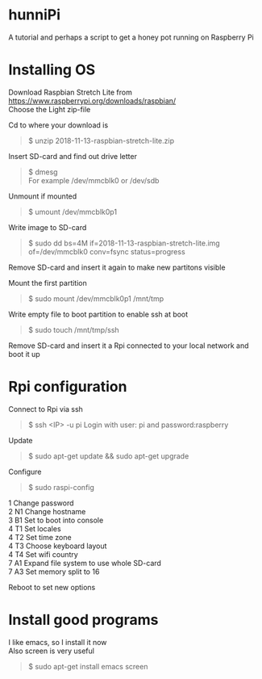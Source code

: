 # hunniPi

A tutorial and perhaps a script to get a honey pot running on Raspberry Pi

Installing OS
=============================
Download Raspbian Stretch Lite from https://www.raspberrypi.org/downloads/raspbian/  
Choose the Light zip-file  

Cd to where your download is  
>$ unzip 2018-11-13-raspbian-stretch-lite.zip  

Insert SD-card and find out drive letter  
>$ dmesg  
For example /dev/mmcblk0 or /dev/sdb  

Unmount if mounted  
>$ umount /dev/mmcblk0p1  

Write image to SD-card  
>$ sudo dd bs=4M if=2018-11-13-raspbian-stretch-lite.img of=/dev/mmcblk0 conv=fsync status=progress 

Remove SD-card and insert it again to make new partitons visible     

Mount the first partition  
>$ sudo mount /dev/mmcblk0p1 /mnt/tmp  

Write empty file to boot partition to enable ssh at boot  
>$ sudo touch /mnt/tmp/ssh  

Remove SD-card and insert it a Rpi connected to your local network and boot it up 


Rpi configuration
=============================
Connect to Rpi via ssh 
>$ ssh \<IP\> -u pi
Login with user: pi and password:raspberry 

Update  
>$ sudo apt-get update && sudo apt-get upgrade  

Configure  
>$ sudo raspi-config   

1		Change password  
2 N1	Change hostname  
3 B1	Set to boot into console  
4 T1	Set locales  
4 T2	Set time zone  
4 T3	Choose keyboard layout    
4 T4	Set wifi country  
7 A1	Expand file system to use whole SD-card  
7 A3	Set memory split to 16  

Reboot to set new options 


Install good programs
=============================
I like emacs, so I install it now  
Also screen is very useful  
>$ sudo apt-get install emacs screen  




  
 




  















